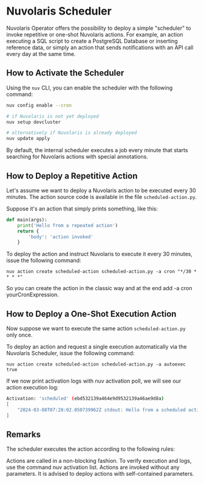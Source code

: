 # Nuvolaris Scheduler

Nuvolaris Operator offers the possibility to deploy a simple "scheduler" to invoke repetitive or one-shot Nuvolaris actions. For example, an action executing a SQL script to create a PostgreSQL Database or inserting reference data, or simply an action that sends notifications with an API call every day at the same time.

## How to Activate the Scheduler

Using the `nuv` CLI, you can enable the scheduler with the following command:

```bash
nuv config enable --cron

# if Nuvolaris is not yet deployed
nuv setup devcluster

# alternatively if Nuvolaris is already deployed
nuv update apply

```

By default, the internal scheduler executes a job every minute that starts searching for Nuvolaris actions with special annotations.

## How to Deploy a Repetitive Action

Let's assume we want to deploy a Nuvolaris action to be executed every 30 minutes. The action source code is available in the file `scheduled-action.py`.

Suppose it's an action that simply prints something, like this:

```python
def main(args): 
    print('Hello from a repeated action')
    return {
        'body': 'action invoked'
    }
```

To deploy the action and instruct Nuvolaris to execute it every 30 minutes, issue the following command:

`nuv action create scheduled-action scheduled-action.py -a cron "*/30 * * * *"`

So you can create the action in the classic way and at the end add -a cron yourCronExpression.

## How to Deploy a One-Shot Execution Action

Now suppose we want to execute the same action `scheduled-action.py` only once.

To deploy an action and request a single execution automatically via the Nuvolaris Scheduler, issue the following command:

 `nuv action create scheduled-action scheduled-action.py -a autoexec true`

If we now print activation logs with nuv activation poll, we will see our action execution log:

```bash
Activation: 'scheduled' (ebd532139a464e9d9532139a46ae9d8a)
[
    "2024-03-08T07:28:02.050739962Z stdout: Hello from a scheduled action"
]
```

## Remarks

The scheduler executes the action according to the following rules:

Actions are called in a non-blocking fashion. To verify execution and logs, use the command nuv activation list.
Actions are invoked without any parameters. It is advised to deploy actions with self-contained parameters.
